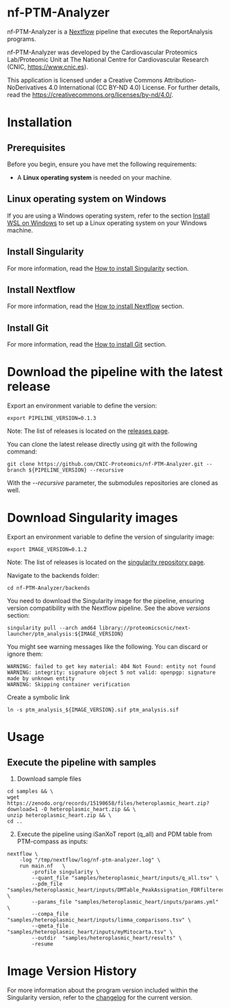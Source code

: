 # nf-PTM-Analyzer

nf-PTM-Analyzer is a [Nextflow](https://www.nextflow.io/) pipeline that executes the ReportAnalysis programs.

nf-PTM-Analyzer was developed by the Cardiovascular Proteomics Lab/Proteomic Unit at The National Centre for Cardiovascular Research (CNIC, https://www.cnic.es).

This application is licensed under a Creative Commons Attribution-NoDerivatives 4.0 International (CC BY-ND 4.0) License. For further details, read the https://creativecommons.org/licenses/by-nd/4.0/.


# Installation

## Prerequisites

Before you begin, ensure you have met the following requirements:

- A **Linux operating system** is needed on your machine.

## Linux operating system on Windows

If you are using a Windows operating system, refer to the section [Install WSL on Windows](docs/WSL.md) to set up a Linux operating system on your Windows machine.

## Install Singularity

For more information, read the [How to install Singularity](docs/SingularityCE.md) section.

## Install Nextflow

For more information, read the [How to install Nextflow](docs/Nextflow.md) section.

## Install Git

For more information, read the [How to install Git](docs/Git.md) section.


# Download the pipeline with the latest release

Export an environment variable to define the version:
```
export PIPELINE_VERSION=0.1.3
```
Note: The list of releases is located on the [releases page](https://github.com/CNIC-Proteomics/nf-PTM-Analyzer/releases).

You can clone the latest release directly using git with the following command:
```
git clone https://github.com/CNIC-Proteomics/nf-PTM-Analyzer.git --branch ${PIPELINE_VERSION} --recursive
```
With the *--recursive* parameter, the submodules repositories are cloned as well.


# Download Singularity images

Export an environment variable to define the version of singularity image:
```
export IMAGE_VERSION=0.1.2
```
Note: The list of releases is located on the [singularity repository page](https://cloud.sylabs.io/library/proteomicscnic/next-launcher/ptm_analysis).

Navigate to the backends folder:
```
cd nf-PTM-Analyzer/backends
```

You need to download the Singularity image for the pipeline, ensuring version compatibility with the Nextflow pipeline. See the above *versions* section:
```
singularity pull --arch amd64 library://proteomicscnic/next-launcher/ptm_analysis:${IMAGE_VERSION}
```

You might see warning messages like the following. You can discard or ignore them:

    WARNING: failed to get key material: 404 Not Found: entity not found
    WARNING: integrity: signature object 5 not valid: openpgp: signature made by unknown entity
    WARNING: Skipping container verification

Create a symbolic link
```
ln -s ptm_analysis_${IMAGE_VERSION}.sif ptm_analysis.sif
```


# Usage

## Execute the pipeline with samples


1. Download sample files
```
cd samples && \
wget https://zenodo.org/records/15190658/files/heteroplasmic_heart.zip?download=1 -O heteroplasmic_heart.zip && \
unzip heteroplasmic_heart.zip && \
cd ..
```

2. Execute the pipeline using iSanXoT report (q_all) and PDM table from PTM-compass as inputs:
```
nextflow \
    -log "/tmp/nextflow/log/nf-ptm-analyzer.log" \
    run main.nf   \
        -profile singularity \
        --quant_file "samples/heteroplasmic_heart/inputs/q_all.tsv" \
        --pdm_file "samples/heteroplasmic_heart/inputs/DMTable_PeakAssignation_FDRfiltered_DM0S_PA_T_PeakAssignation_SS_Heart_FDR_PDMTable_GM_J_PDM_Table_pgmFreq.tsv" \
        --params_file "samples/heteroplasmic_heart/inputs/params.yml" \
        --compa_file "samples/heteroplasmic_heart/inputs/limma_comparisons.tsv" \
        --qmeta_file "samples/heteroplasmic_heart/inputs/myMitocarta.tsv" \
        --outdir  "samples/heteroplasmic_heart/results" \
        -resume
```


<!--
2. Execute the pipeline using iSanXoT report (q_all) and PDM table from PTM-compass as inputs:
```
nextflow \
    -log "/tmp/nextflow/log/nf-ptm-analyzer.log" \
    run main.nf   \
        --quant_file "/mnt/tierra/U_Proteomica/UNIDAD/Softwares/jmrodriguezc/nf-PTM-Analyzer/samples/heteroplasmic_heart/inputs/q_all.tsv" \
        --pdm_file "/mnt/tierra/U_Proteomica/UNIDAD/Softwares/jmrodriguezc/nf-PTM-Analyzer/samples/heteroplasmic_heart/inputs/DMTable_PeakAssignation_FDRfiltered_DM0S_PA_T_PeakAssignation_SS_Heart_FDR_PDMTable_GM_J_PDM_Table_pgmFreq.tsv" \
        --params_file "/mnt/tierra/U_Proteomica/UNIDAD/Softwares/jmrodriguezc/nf-PTM-Analyzer/samples/heteroplasmic_heart/inputs/params.yml" \
        --compa_file "/mnt/tierra/U_Proteomica/UNIDAD/Softwares/jmrodriguezc/nf-PTM-Analyzer/samples/heteroplasmic_heart/inputs/limma_comparisons.tsv" \
        --qmeta_file "/mnt/tierra/U_Proteomica/UNIDAD/Softwares/jmrodriguezc/nf-PTM-Analyzer/samples/heteroplasmic_heart/inputs/myMitocarta.tsv" \
        --outdir  "/mnt/tierra/U_Proteomica/UNIDAD/Softwares/jmrodriguezc/nf-PTM-Analyzer/samples/heteroplasmic_heart/results" \
        -resume
```
-->


# Image Version History

For more information about the program version included within the Singularity version, refer to the [changelog](changelog.md) for the current version.

